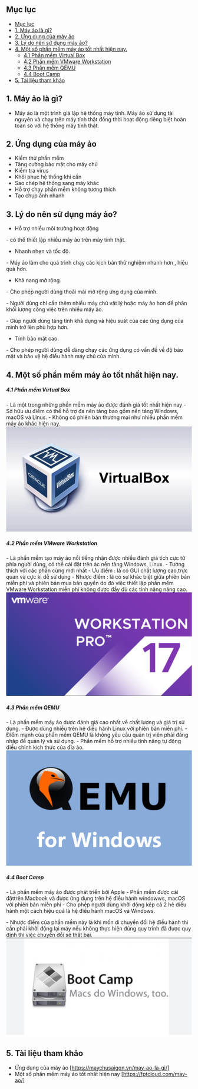 ## Mục lục
- [Mục lục](#mục-lục)
- [1. Máy ảo là gì?](#1-máy-ảo-là-gì)
- [2. Ứng dụng của máy ảo](#2-ứng-dụng-của-máy-ảo)
- [3. Lý do nên sử dụng máy ảo?](#3-lý-do-nên-sử-dụng-máy-ảo)
- [4. Một số phần mềm máy ảo tốt nhất hiện nay.](#4-một-số-phần-mềm-máy-ảo-tốt-nhất-hiện-nay)
    - [4.1 Phần mềm Virtual Box](#41-phần-mềm-virtual-box)
    - [4.2 Phần mềm VMware Workstation](#42-phần-mềm-vmware-workstation)
    - [4.3 Phần mềm QEMU](#43-phần-mềm-qemu)
    - [4.4 Boot Camp](#44-boot-camp)
- [5. Tài liệu tham khảo](#5-tài-liệu-tham-khảo)

## 1. Máy ảo là gì?
- Máy ảo là một trình giả lập hệ thống máy tính. Máy ảo sử dụng tài nguyên và chạy trên máy tính thật đồng thời hoạt động riêng biệt hoàn toàn so với hệ thống máy tính thật.
## 2. Ứng dụng của máy ảo
- Kiểm thử phần mềm 
- Tăng cường bảo mật cho máy chủ
- Kiểm tra virus
- Khôi phục hệ thống khi cần 
- Sao chép hệ thống sang máy khác 
- Hỗ trợ chạy phần mềm không tương thích
- Tạo chụp ảnh nhanh
## 3. Lý do nên sử dụng máy ảo?
- Hỗ trợ nhiều môi trường hoạt động
  
\- có thể thiết lập nhiều máy ảo trên máy tính thật.
- Nhanh nhẹn và tốc độ.
  
\- Máy ảo làm cho quá trình chạy các kịch bản thử nghiệm nhanh hơn , hiệu quả hơn.
- Khả nang mở rộng.
  
\- Cho phép người dùng thoải mái mở rộng ứng dụng của mình.

\- Người dùng chỉ cần thêm nhiều máy chủ vật lý hoặc máy ảo hơn để phân khối lượng công việc trên nhiều máy ảo.

\- Giúp người dùng tăng tính khả dụng và hiệu suất của các ứng dụng của mình trở lên phù hợp hơn.
- Tính bảo mật cao.

\- Cho phép người dùng dễ dàng chạy các ứng dụng có vấn đề về độ bảo mật và bảo vệ hệ điều hành máy chủ của mình.
## 4. Một số phần mềm máy ảo tốt nhất hiện nay.
##### 4.1 Phần mềm Virtual Box
\- Là một trong những phền mềm máy ảo được đánh giá tốt nhất hiện nay
\- Sở hữu ưu điểm có thể hỗ trợ đa nên tảng bao gồm nền tảng Windows, macOS và LInus.
\- Không có phiên bản thương mai như nhiều phần mềm máy ảo khác hiện nay.
![Alt text](image-1.png)
##### 4.2 Phần mềm VMware Workstation
\- Là phần mềm tạo máy ảo nổi tiếng nhận được nhiều đánh giá tích cực từ phía người dùng, có thể cài đặt trên ác nền tảng Windows, Linux.
\- Tương thích với các phần cứng mới nhất
\- Ưu điểm : là có GUI chất lượng cao,trực quan và cực kì dễ sử dụng
\- Nhược điểm : là có sự khác biệt giữa phiên bản miễn phí và phiên bản mua bản quyền do đó việc thiết lập phần mềm VMware Workstation miễn phí không được đầy đủ các tính năng nâng cao.
![Alt text](image.png)
##### 4.3 Phần mềm QEMU
\- Là phần mềm máy ảo dược đánh giá cao nhất về chất lượng và giá trị sử dụng.
\- Được dùng nhiều trên hệ điều hành Linux với phiên bản miền phí.
\- Điểm mạnh của phần mềm QEMU là không yêu cầu quản trị viên phải đăng nhập để quản lý và sử dụng.
\- Phần mềm hỗ trợ nhiều tính năng tự động điều chỉnh kích thức của đĩa ảo. 
![Alt text](image-2.png)
##### 4.4 Boot Camp
\- Là phần mềm máy ảo được phát triển bởi Apple
\- Phần mềm được cài đặttrên Macbook và được ứng dụng trên hệ điều hành windowws, macOS với phiên bản miễn phí
\- Cho phép người dùng khởi động kép cả 2 hê điều hành một cách hiệu quả là hệ điều hành macOS và Windows.

\- Nhược điểm của phần mềm này là khi mốn di chuyển đổi hệ điều hành thì cần phải khởi động lại máy nếu không thực hiện đúng quy trình đã được quy định thì việc chuyển đổi sẽ thất bại.
![Alt text](image-3.png)
## 5. Tài liệu tham khảo
- Ứng dụng của máy ảo [https://maychusaigon.vn/may-ao-la-gi/]
- Một số phần mềm máy ảo tốt nhất hiện nay [https://fptcloud.com/may-ao/]
